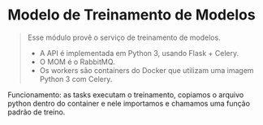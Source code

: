 # Modelo de Treinamento de Modelos

> Esse módulo provê o serviço de treinamento de modelos.
>
> - A API é implementada em Python 3, usando Flask + Celery.
> - O MOM é o RabbitMQ.
> - Os workers são containers do Docker que utilizam uma imagem Python 3 com Celery.

Funcionamento: as tasks executam o treinamento, copiamos o arquivo python dentro do container e nele importamos e chamamos uma função padrão de treino.